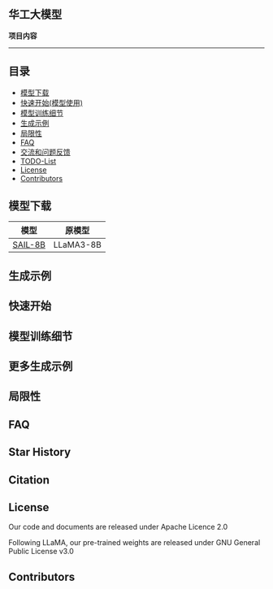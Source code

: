 ## 华工大模型

**项目内容**




-----

## 目录

+ [模型下载](#模型下载) 
+ [快速开始(模型使用)](#快速开始)
+ [模型训练细节](#模型训练细节)
+ [生成示例](#生成示例)
+ [局限性](#局限性)
+ [FAQ](#FAQ)
+ [交流和问题反馈](#交流和问题反馈)
+ [TODO-List](#todo-list)
+ [License](#License)
+ [Contributors](#Contributors)

## 模型下载

| 模型    | 原模型                                      |
| ------- | -------------------------------------------------------- |
| [SAIL-8B](https://pan.baidu.com/s/18_r8yjzZAliJlojwlgxgUw?pwd=vd9c) | LLaMA3-8B




## 生成示例


## 快速开始


## 模型训练细节

## 更多生成示例

## 局限性


## FAQ


## Star History


## Citation

## License

Our code and documents are released under Apache Licence 2.0

Following LLaMA, our pre-trained weights are released under GNU General Public License v3.0

## Contributors
